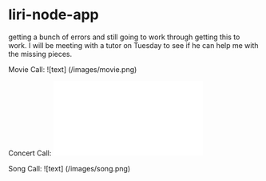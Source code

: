 # liri-node-app

getting a bunch of errors and still going to work through getting this to work. I will be meeting with a tutor on Tuesday to see if he can help me with the missing pieces. 


Movie Call:
![text] (/images/movie.png)

Concert Call:
![text](/images/concert.pgn)

Song Call:
![text] (/images/song.png)